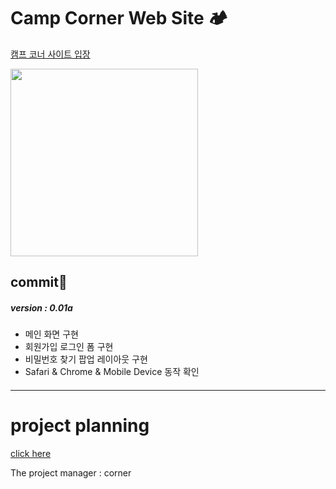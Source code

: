 # Camp Corner Web Site 🏕

<span style="color: deepskyblue;">[캠프 코너 사이트 입장](http://corner-camp.kro.kr:8082/myWEB/index.html)</span>


<img src="https://images.unsplash.com/photo-1532617392008-5399d3d8a599?ixid=MXwxMjA3fDB8MHxwaG90by1wYWdlfHx8fGVufDB8fHw%3D&ixlib=rb-1.2.1&auto=format&fit=crop&w=3171&q=8" weight="600px" height="300px">



## commit🌱

##### **version : 0.01a**

- 메인 화면 구현 
- 회원가입 로그인 폼 구현
- 비밀번호 찾기 팝업 레이아웃 구현 
- Safari & Chrome & Mobile Device 동작 확인

#### 

---
# project planning
[click here](projectPlan.md)

The project manager : corner




